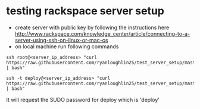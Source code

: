 # testing rackspace server setup
* create server with public key by following the instructions here http://www.rackspace.com/knowledge_center/article/connecting-to-a-server-using-ssh-on-linux-or-mac-os
* on local machine run following commands

```
ssh root@<server_ip_address> "curl https://raw.githubusercontent.com/ryanloughlin25/test_server_setup/master/create_deploy_with_key.sh | bash"
```
```
ssh -t deploy@<server_ip_address> "curl https://raw.githubusercontent.com/ryanloughlin25/test_server_setup/master/install.sh | bash"
```

It will request the SUDO password for deploy which is 'deploy'
